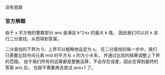 没有思路

### 官方解题
由于 x 平方根的整数部分 ans 是满足 k^2≤x 的最大 k 值，
因此我们可以对 k 进行二分查找，从而得到答案。

二分查找的下界为 0，上界可以粗略地设定为 x。
在二分查找的每一步中，我们只需要比较中间元素 mid 的平方与 x 的大小关系，
并通过比较的结果调整上下界的范围。
由于我们所有的运算都是整数运算，不会存在误差，因此在得到最终的答案 ans 后，
也就不需要再去尝试 ans+1 了。
